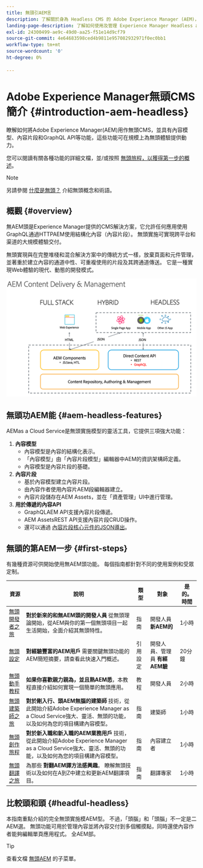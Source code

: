 ```yaml
---
title: 無頭引AEM言
description: 了解關於身為 Headless CMS 的 Adobe Experience Manager (AEM)，以及了解詳細文件和 Headless 歷程。 了解如何使用內容模型、內容片段和 GraphQL API 等功能來增強 Headless 體驗。
landing-page-description: 了解如何使用及管理 Experience Manager Headless as a Cloud Service。
exl-id: 24300499-ae9c-49d0-aa25-f51e14d9cf79
source-git-commit: 4e64683598ced4b9811e957082932971f0ec0bb1
workflow-type: tm+mt
source-wordcount: '0'
ht-degree: 0%

---
```



# Adobe Experience Manager無頭CMS簡介 {#introduction-aem-headless}

瞭解如何將Adobe Experience Manager(AEM)用作無頭CMS，並具有內容模型、內容片段和GraphQL API等功能，這些功能可在規模上為無頭體驗提供動力。

您可以閱讀有關各種功能的詳細文檔，並/或按照 [無頭旅程，以獲得第一步的概述](#first-steps)。

>[!NOTE]
>
>另請參閱 [什麼是無頭？](/help/headless/what-is-headless.md) 介紹無頭概念和術語。

## 概觀 {#overview}

無AEM頭是Experience Manager提供的CMS解決方案，它允許任何應用使用GraphQL通過HTTPAEM使用結構化內容（內容片段）。 無頭實施可實現跨平台和渠道的大規模體驗交付。

無頭實現與在完整堆棧和混合解決方案中的傳統方式一樣，放棄頁面和元件管理，並著重於建立內容的通道中性、可重複使用的片段及其跨通道傳送。 它是一種實現Web體驗的現代、動態的開發模式。

![實AEM施模式](assets/aem-implementation-models.png)

## 無頭功AEM能 {#aem-headless-features}

AEMas a Cloud Service是無頭實施模型的靈活工具，它提供三項強大功能：

1. **內容模型**
   * 內容模型是內容的結構化表示。
   * 「內容模型」由「內容片段模型」編輯器中AEM的資訊架構師定義。
   * 內容模型是內容片段的基礎。
1. **內容片段**
   * 基於內容模型建立內容片段。
   * 由內容作者使用內容片AEM段編輯器建立。
   * 內容片段儲存在AEM Assets，並在「資產管理」UI中進行管理。
1. **用於傳遞的內容API**
   * GraphQLAEM API支援內容片段傳遞。
   * AEM AssetsREST API支援內容片段CRUD操作。
   * 還可以通過 [內容片段核心元件的JSON導出](https://experienceleague.adobe.com/docs/experience-manager-core-components/using/components/content-fragment-component.html)。

## 無頭的第AEM一步 {#first-steps}

有幾種資源可供開始使用無AEM頭功能。 每個指南都針對不同的使用案例和受眾定制。

| 資源 | 說明 | 類型 | 對象 | 是的。 時間 |
|---|---|---|---|---|
| [無頭開發者之旅](/help/journey-headless/developer/overview.md) | **對於新來的和無AEM頭的開發人員** 從無頭理論開始，從AEM與你的第一個無頭項目一起生活開始，全面介紹其無頭特性。 | 指南 | 開發人員 **新AEM的** | 1小時 |
| [無頭設定](/help/headless/setup/introduction.md) | **對經驗豐富的AEM用戶** 需要關鍵無頭功能的AEM簡短摘要，請查看此快速入門概述。 | 引用設定 | 開發人員、管理員 **有經AEM驗** | 20分鐘 |
| [無頭動手教程](https://experienceleague.adobe.com/docs/experience-manager-learn/getting-started-with-aem-headless/graphql/multi-step/overview.html) | **如果你喜歡親力親為，並且熟AEM悉**，本教程直接介紹如何實現一個簡單的無頭應用。 | 教程 | 開發人員 | 2小時 |
| [無頭建築師之旅](/help/journey-headless/architect/overview.md) | **對於剛入行、頭AEM無腦的建築師** 技術，從此開始介紹Adobe Experience Manager as a Cloud Service強大、靈活、無頭的功能，以及如何為您的項目構建內容模型。 | 指南 | 建築師 | 1小時 |
| [無頭創作旅程](/help/journey-headless/author/overview.md) | **對於新入職和新入職的AEM業務用戶** 技術，從此開始介紹Adobe Experience Manager as a Cloud Service強大、靈活、無頭的功能，以及如何為您的項目構建內容模型。 | 指南 | 內容建立者 | 1小時 |
| [無頭翻譯之旅](/help/journey-headless/translation/overview.md) | 為那些 **對翻AEM譯方法感興趣**。 瞭解無頭技術以及如何在A到Z中建立和更新AEM翻譯項目。 | 指南 | 翻譯專家 | 1小時 |

## 比較頭和頭 {#headful-headless}

本指南重點介紹的完全無頭實施模AEM型。 不過，「頭腦」和「頭腦」不一定是二AEM選。 無頭功能可用於管理內容並將內容交付到多個觸摸點，同時還使內容作者能夠編輯單頁應用程式。 全AEM部。

>[!TIP]
>
>查看文檔 [無頭AEM](/help/implementing/developing/headful-headless.md) 的子菜單。